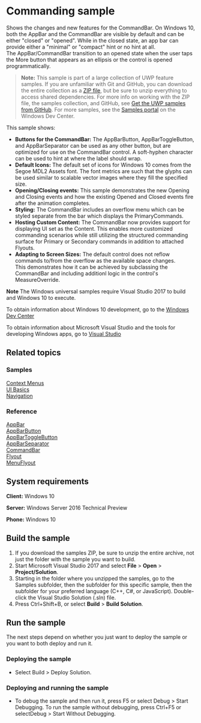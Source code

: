 <!---
  category: ControlsLayoutAndText
  samplefwlink: http://go.microsoft.com/fwlink/p/?LinkId=620019
--->

# Commanding sample

Shows the changes and new features for the CommandBar.  On Windows 10, both the AppBar and the CommandBar are visible by default and can be either 
"closed" or "opened". While in the closed state, an app bar can provide either a "minimal" or "compact" hint or no hint at all.  
The AppBar/CommandBar transition to an opened state when the user taps the More button that appears as an ellipsis or the control is opened programmatically. 

> **Note:** This sample is part of a large collection of UWP feature samples. 
> If you are unfamiliar with Git and GitHub, you can download the entire collection as a 
> [ZIP file](https://github.com/Microsoft/Windows-universal-samples/archive/master.zip), but be 
> sure to unzip everything to access shared dependencies. For more info on working with the ZIP file, 
> the samples collection, and GitHub, see [Get the UWP samples from GitHub](https://aka.ms/ovu2uq). 
> For more samples, see the [Samples portal](https://aka.ms/winsamples) on the Windows Dev Center. 

This sample shows:

- **Buttons for the CommandBar:** The AppBarButton, AppBarToggleButton, and AppBarSeparator can be used as any other button, but are 
optimized for use on the CommandBar control.  A soft-hyphen character can be used to hint at where the label should wrap. 
- **Default Icons:** The default set of icons for Windows 10 comes from the Segoe MDL2 Assets font.  The font metrics are such that the 
glyphs can be used similar to scalable vector images where they fill the specified size.
- **Opening/Closing events:** This sample demonstrates the new Opening and Closing events and how the existing Opened and Closed events 
fire after the animation completes.
- **Styling:** The CommandBar includes an overflow menu which can be styled separate from the bar which displays the PrimaryCommands.
- **Hosting Custom Content:** The CommandBar now provides support for displaying UI set as the Content.  This enables more customized 
commanding scenarios while still utilizing the structured commanding surface for Primary or Secondary commands in addition to attached Flyouts.
- **Adapting to Screen Sizes:** The default control does not reflow commands to/from the overflow as the available space changes.  
This demonstrates how it can be achieved by subclassing the CommandBar and including additionl logic in the control's MeasureOverride.  

**Note** The Windows universal samples require Visual Studio 2017 to build and Windows 10 to execute.
 
To obtain information about Windows 10 development, go to the [Windows Dev Center](http://go.microsoft.com/fwlink/?LinkID=532421)

To obtain information about Microsoft Visual Studio and the tools for developing Windows apps, go to [Visual Studio](http://go.microsoft.com/fwlink/?LinkID=532422)

## Related topics

### Samples

[Context Menus](/Samples/XamlContextMenu)  
[UI Basics](/Samples/XamlUIBasics)  
[Navigation](/Samples/XamlNavigation)  

### Reference

[AppBar](https://msdn.microsoft.com/library/windows/apps/windows.ui.xaml.controls.appbar.aspx)  
[AppBarButton](https://msdn.microsoft.com/library/windows/apps/windows.ui.xaml.controls.appbarbutton.aspx)  
[AppBarToggleButton](https://msdn.microsoft.com/library/windows/apps/windows.ui.xaml.controls.appbartogglebutton.aspx)  
[AppBarSeparator](https://msdn.microsoft.com/library/windows/apps/windows.ui.xaml.controls.appbarseparator.aspx)  
[CommandBar](https://msdn.microsoft.com/library/windows/apps/windows.ui.xaml.controls.commandbar.aspx)  
[Flyout](https://msdn.microsoft.com/library/windows/apps/windows.ui.xaml.controls.flyout.aspx)  
[MenuFlyout](https://msdn.microsoft.com/library/windows/apps/windows.ui.xaml.controls.menuflyout.aspx)  

## System requirements

**Client:** Windows 10

**Server:** Windows Server 2016 Technical Preview

**Phone:**  Windows 10

## Build the sample

1. If you download the samples ZIP, be sure to unzip the entire archive, not just the folder with the sample you want to build. 
2. Start Microsoft Visual Studio 2017 and select **File** \> **Open** \> **Project/Solution**.
3. Starting in the folder where you unzipped the samples, go to the Samples subfolder, then the subfolder for this specific sample, then the subfolder for your preferred language (C++, C#, or JavaScript). Double-click the Visual Studio Solution (.sln) file.
4. Press Ctrl+Shift+B, or select **Build** \> **Build Solution**.

## Run the sample

The next steps depend on whether you just want to deploy the sample or you want to both deploy and run it.

### Deploying the sample

- Select Build > Deploy Solution. 

### Deploying and running the sample

- To debug the sample and then run it, press F5 or select Debug >  Start Debugging. To run the sample without debugging, press Ctrl+F5 or selectDebug > Start Without Debugging. 
